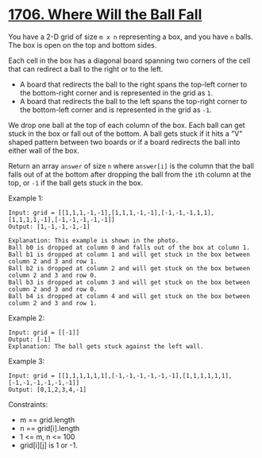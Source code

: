 # [1706. Where Will the Ball Fall](https://leetcode.com/problems/where-will-the-ball-fall/description/)
 
You have a 2-D grid of size `m x n` representing a box, and you have `n` balls. The box is open on the top and bottom sides.

Each cell in the box has a diagonal board spanning two corners of the cell that can redirect a ball to the right or to the left.

* A board that redirects the ball to the right spans the top-left corner to the bottom-right corner and is represented in the grid as `1`.
* A board that redirects the ball to the left spans the top-right corner to the bottom-left corner and is represented in the grid as `-1`.

We drop one ball at the top of each column of the box. Each ball can get stuck in the box or fall out of the bottom. A ball gets stuck if it hits a "V" shaped pattern between two boards or if a board redirects the ball into either wall of the box.

Return an array `answer` of size `n` where `answer[i]` is the column that the ball falls out of at the bottom after dropping the ball from the `i`th column at the top, or `-1` if the ball gets stuck in the box.

 

Example 1:

    Input: grid = [[1,1,1,-1,-1],[1,1,1,-1,-1],[-1,-1,-1,1,1],[1,1,1,1,-1],[-1,-1,-1,-1,-1]]
    Output: [1,-1,-1,-1,-1]

    Explanation: This example is shown in the photo.
    Ball b0 is dropped at column 0 and falls out of the box at column 1.
    Ball b1 is dropped at column 1 and will get stuck in the box between column 2 and 3 and row 1.
    Ball b2 is dropped at column 2 and will get stuck on the box between column 2 and 3 and row 0.
    Ball b3 is dropped at column 3 and will get stuck on the box between column 2 and 3 and row 0.
    Ball b4 is dropped at column 4 and will get stuck on the box between column 2 and 3 and row 1.

Example 2:

    Input: grid = [[-1]]
    Output: [-1]
    Explanation: The ball gets stuck against the left wall.

Example 3:

    Input: grid = [[1,1,1,1,1,1],[-1,-1,-1,-1,-1,-1],[1,1,1,1,1,1],[-1,-1,-1,-1,-1,-1]]
    Output: [0,1,2,3,4,-1]
 

Constraints:

* m == grid.length
* n == grid[i].length
* 1 <= m, n <= 100
* grid[i][j] is 1 or -1.